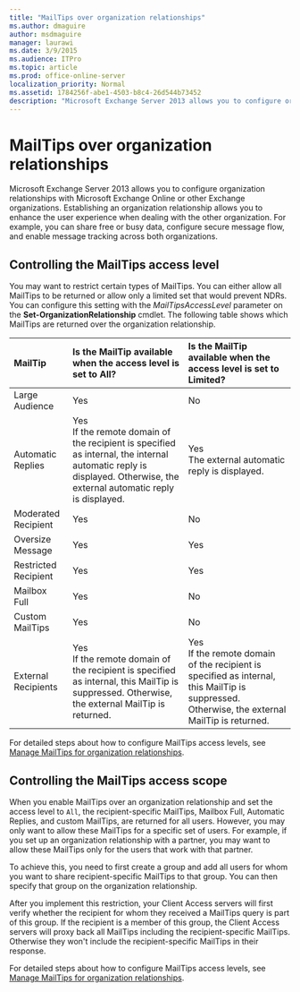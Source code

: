 ```yaml
---
title: "MailTips over organization relationships"
ms.author: dmaguire
author: msdmaguire
manager: laurawi
ms.date: 3/9/2015
ms.audience: ITPro
ms.topic: article
ms.prod: office-online-server
localization_priority: Normal
ms.assetid: 1784256f-abe1-4503-b8c4-26d544b73452
description: "Microsoft Exchange Server 2013 allows you to configure organization relationships with Microsoft Exchange Online or other Exchange organizations. Establishing an organization relationship allows you to enhance the user experience when dealing with the other organization. For example, you can share free or busy data, configure secure message flow, and enable message tracking across both organizations."
---
```


# MailTips over organization relationships

Microsoft Exchange Server 2013 allows you to configure organization relationships with Microsoft Exchange Online or other Exchange organizations. Establishing an organization relationship allows you to enhance the user experience when dealing with the other organization. For example, you can share free or busy data, configure secure message flow, and enable message tracking across both organizations.
  
## Controlling the MailTips access level

You may want to restrict certain types of MailTips. You can either allow all MailTips to be returned or allow only a limited set that would prevent NDRs. You can configure this setting with the  _MailTipsAccessLevel_ parameter on the **Set-OrganizationRelationship** cmdlet. The following table shows which MailTips are returned over the organization relationship. 
  
|**MailTip**|**Is the MailTip available when the access level is set to All?**|**Is the MailTip available when the access level is set to Limited?**|
|:-----|:-----|:-----|
|Large Audience  <br/> |Yes  <br/> |No  <br/> |
|Automatic Replies  <br/> |Yes  <br/> If the remote domain of the recipient is specified as internal, the internal automatic reply is displayed. Otherwise, the external automatic reply is displayed.  <br/> |Yes  <br/> The external automatic reply is displayed.  <br/> |
|Moderated Recipient  <br/> |Yes  <br/> |No  <br/> |
|Oversize Message  <br/> |Yes  <br/> |Yes  <br/> |
|Restricted Recipient  <br/> |Yes  <br/> |Yes  <br/> |
|Mailbox Full  <br/> |Yes  <br/> |No  <br/> |
|Custom MailTips  <br/> |Yes  <br/> |No  <br/> |
|External Recipients  <br/> |Yes  <br/> If the remote domain of the recipient is specified as internal, this MailTip is suppressed. Otherwise, the external MailTip is returned.  <br/> |Yes  <br/> If the remote domain of the recipient is specified as internal, this MailTip is suppressed. Otherwise, the external MailTip is returned.  <br/> |
   
For detailed steps about how to configure MailTips access levels, see [Manage MailTips for organization relationships](manage-mailtips-for-organization-relationships.md).
  
## Controlling the MailTips access scope

When you enable MailTips over an organization relationship and set the access level to  `All`, the recipient-specific MailTips, Mailbox Full, Automatic Replies, and custom MailTips, are returned for all users. However, you may only want to allow these MailTips for a specific set of users. For example, if you set up an organization relationship with a partner, you may want to allow these MailTips only for the users that work with that partner. 
  
To achieve this, you need to first create a group and add all users for whom you want to share recipient-specific MailTips to that group. You can then specify that group on the organization relationship.
  
After you implement this restriction, your Client Access servers will first verify whether the recipient for whom they received a MailTips query is part of this group. If the recipient is a member of this group, the Client Access servers will proxy back all MailTips including the recipient-specific MailTips. Otherwise they won't include the recipient-specific MailTips in their response.
  
For detailed steps about how to configure MailTips access levels, see [Manage MailTips for organization relationships](manage-mailtips-for-organization-relationships.md).
  

